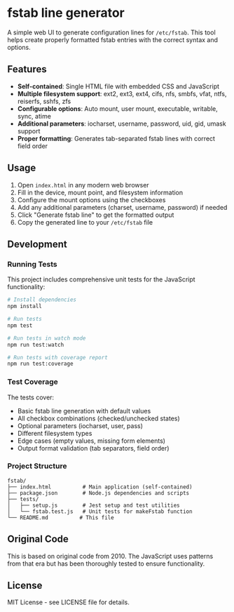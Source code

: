 # fstab line generator

A simple web UI to generate configuration lines for `/etc/fstab`. This tool helps create properly formatted fstab entries with the correct syntax and options.

## Features

- **Self-contained**: Single HTML file with embedded CSS and JavaScript
- **Multiple filesystem support**: ext2, ext3, ext4, cifs, nfs, smbfs, vfat, ntfs, reiserfs, sshfs, zfs
- **Configurable options**: Auto mount, user mount, executable, writable, sync, atime
- **Additional parameters**: iocharset, username, password, uid, gid, umask support
- **Proper formatting**: Generates tab-separated fstab lines with correct field order

## Usage

1. Open `index.html` in any modern web browser
2. Fill in the device, mount point, and filesystem information
3. Configure the mount options using the checkboxes
4. Add any additional parameters (charset, username, password) if needed
5. Click "Generate fstab line" to get the formatted output
6. Copy the generated line to your `/etc/fstab` file

## Development

### Running Tests

This project includes comprehensive unit tests for the JavaScript functionality:

```bash
# Install dependencies
npm install

# Run tests
npm test

# Run tests in watch mode
npm run test:watch

# Run tests with coverage report
npm run test:coverage
```

### Test Coverage

The tests cover:
- Basic fstab line generation with default values
- All checkbox combinations (checked/unchecked states)
- Optional parameters (iocharset, user, pass)
- Different filesystem types
- Edge cases (empty values, missing form elements)
- Output format validation (tab separators, field order)

### Project Structure

```
fstab/
├── index.html          # Main application (self-contained)
├── package.json        # Node.js dependencies and scripts
├── tests/
│   ├── setup.js        # Jest setup and test utilities
│   └── fstab.test.js   # Unit tests for makeFstab function
└── README.md          # This file
```

## Original Code

This is based on original code from 2010. The JavaScript uses patterns from that era but has been thoroughly tested to ensure functionality.

## License

MIT License - see LICENSE file for details. 